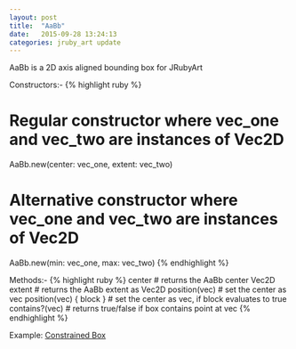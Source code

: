 ```yaml
---
layout: post
title:  "AaBb"
date:   2015-09-28 13:24:13
categories: jruby_art update
---
```


AaBb is a 2D axis aligned bounding box for JRubyArt

Constructors:-
{% highlight ruby %}
# Regular constructor where vec_one and vec_two are instances of Vec2D
AaBb.new(center: vec_one, extent: vec_two)
# Alternative constructor where vec_one and vec_two are instances of Vec2D
AaBb.new(min: vec_one, max: vec_two)
{% endhighlight %}

Methods:-
{% highlight ruby %}
center # returns the AaBb center Vec2D
extent # returns the AaBb extent as Vec2D
position(vec)           # set the center as vec
position(vec) { block } # set the center as vec, if block evaluates to true
contains?(vec)          # returns true/false if box contains point at vec
{% endhighlight %}

Example: [Constrained Box][example]

[example]: https://github.com/ruby-processing/samples4ruby-processing3/blob/master/processing_app/library/vecmath/vec2d/aabb_test.rb
